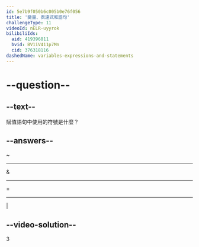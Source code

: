 ```yaml
---
id: 5e7b9f050b6c005b0e76f056
title: '變量、表達式和語句'
challengeType: 11
videoId: nELR-uyyrok
bilibiliIds:
  aid: 419396811
  bvid: BV1iV411p7Mn
  cid: 376318116
dashedName: variables-expressions-and-statements
---
```


# --question--

## --text--

賦值語句中使用的符號是什麼？

## --answers--

~

---

&

---

=

---

\|

## --video-solution--

3

